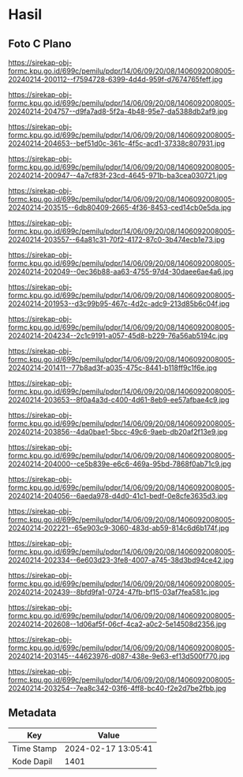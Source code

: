 # Hasil

## Foto C Plano

https://sirekap-obj-formc.kpu.go.id/699c/pemilu/pdpr/14/06/09/20/08/1406092008005-20240214-200112--f7594728-6399-4d4d-959f-d7674765feff.jpg

https://sirekap-obj-formc.kpu.go.id/699c/pemilu/pdpr/14/06/09/20/08/1406092008005-20240214-204757--d9fa7ad8-5f2a-4b48-95e7-da5388db2af9.jpg

https://sirekap-obj-formc.kpu.go.id/699c/pemilu/pdpr/14/06/09/20/08/1406092008005-20240214-204653--bef51d0c-361c-4f5c-acd1-37338c807931.jpg

https://sirekap-obj-formc.kpu.go.id/699c/pemilu/pdpr/14/06/09/20/08/1406092008005-20240214-200947--4a7cf83f-23cd-4645-971b-ba3cea030721.jpg

https://sirekap-obj-formc.kpu.go.id/699c/pemilu/pdpr/14/06/09/20/08/1406092008005-20240214-203515--6db80409-2665-4f36-8453-ced14cb0e5da.jpg

https://sirekap-obj-formc.kpu.go.id/699c/pemilu/pdpr/14/06/09/20/08/1406092008005-20240214-203557--64a81c31-70f2-4172-87c0-3b474ecb1e73.jpg

https://sirekap-obj-formc.kpu.go.id/699c/pemilu/pdpr/14/06/09/20/08/1406092008005-20240214-202049--0ec36b88-aa63-4755-97d4-30daee6ae4a6.jpg

https://sirekap-obj-formc.kpu.go.id/699c/pemilu/pdpr/14/06/09/20/08/1406092008005-20240214-201953--d3c99b95-467c-4d2c-adc9-213d85b6c04f.jpg

https://sirekap-obj-formc.kpu.go.id/699c/pemilu/pdpr/14/06/09/20/08/1406092008005-20240214-204234--2c1c9191-a057-45d8-b229-76a56ab5194c.jpg

https://sirekap-obj-formc.kpu.go.id/699c/pemilu/pdpr/14/06/09/20/08/1406092008005-20240214-201411--77b8ad3f-a035-475c-8441-b118ff9c1f6e.jpg

https://sirekap-obj-formc.kpu.go.id/699c/pemilu/pdpr/14/06/09/20/08/1406092008005-20240214-203653--8f0a4a3d-c400-4d61-8eb9-ee57afbae4c9.jpg

https://sirekap-obj-formc.kpu.go.id/699c/pemilu/pdpr/14/06/09/20/08/1406092008005-20240214-203856--4da0bae1-5bcc-49c6-9aeb-db20af2f13e9.jpg

https://sirekap-obj-formc.kpu.go.id/699c/pemilu/pdpr/14/06/09/20/08/1406092008005-20240214-204000--ce5b839e-e6c6-469a-95bd-7868f0ab71c9.jpg

https://sirekap-obj-formc.kpu.go.id/699c/pemilu/pdpr/14/06/09/20/08/1406092008005-20240214-204056--6aeda978-d4d0-41c1-bedf-0e8cfe3635d3.jpg

https://sirekap-obj-formc.kpu.go.id/699c/pemilu/pdpr/14/06/09/20/08/1406092008005-20240214-202221--65e903c9-3060-483d-ab59-814c6d6b174f.jpg

https://sirekap-obj-formc.kpu.go.id/699c/pemilu/pdpr/14/06/09/20/08/1406092008005-20240214-202334--6e603d23-3fe8-4007-a745-38d3bd94ce42.jpg

https://sirekap-obj-formc.kpu.go.id/699c/pemilu/pdpr/14/06/09/20/08/1406092008005-20240214-202439--8bfd9fa1-0724-47fb-bf15-03af7fea581c.jpg

https://sirekap-obj-formc.kpu.go.id/699c/pemilu/pdpr/14/06/09/20/08/1406092008005-20240214-202608--1d06af5f-06cf-4ca2-a0c2-5e14508d2356.jpg

https://sirekap-obj-formc.kpu.go.id/699c/pemilu/pdpr/14/06/09/20/08/1406092008005-20240214-203145--44623976-d087-438e-9e63-ef13d500f770.jpg

https://sirekap-obj-formc.kpu.go.id/699c/pemilu/pdpr/14/06/09/20/08/1406092008005-20240214-203254--7ea8c342-03f6-4ff8-bc40-f2e2d7be2fbb.jpg


## Metadata

| Key        | Value               |
| ---------- | ------------------- |
| Time Stamp | 2024-02-17 13:05:41 |
| Kode Dapil | 1401                |



